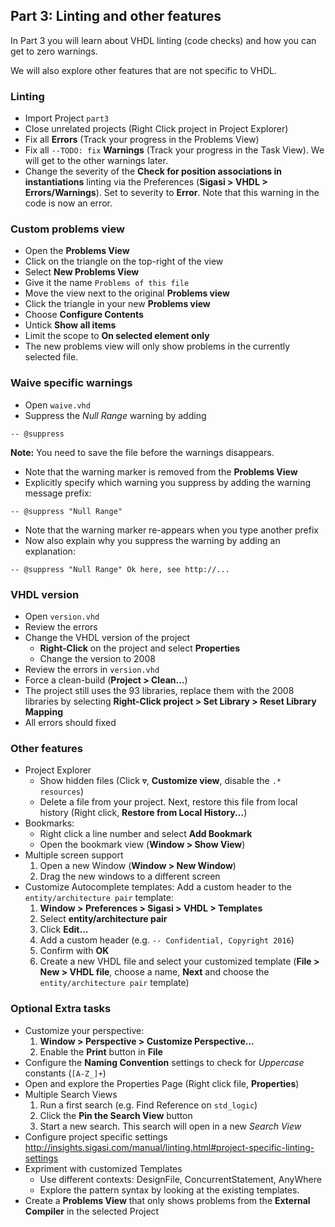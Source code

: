 ## Part 3: Linting and other features

In Part 3 you will learn about VHDL linting (code checks) and how you can get to zero warnings.

We will also explore other features that are not specific to VHDL.

### Linting

* Import Project `part3`
* Close unrelated projects (Right Click project in Project Explorer)
* Fix all **Errors** (Track your progress in the Problems View)
* Fix all `--TODO: fix` **Warnings** (Track your progress in the Task View). We will get to the other warnings later.
* Change the severity of the **Check for position associations in instantiations** linting via the Preferences (**Sigasi > VHDL > Errors/Warnings**). Set to severity to **Error**. Note that this warning in the code is now an error.

### Custom problems view
* Open the **Problems View**
* Click on the triangle on the top-right of the view
* Select **New Problems View**
* Give it the name `Problems of this file`
* Move the view next to the original **Problems view**
* Click the triangle in your new **Problems view**
* Choose **Configure Contents**
* Untick **Show all items**
* Limit the scope to **On selected element only**
* The new problems view will only show problems in the currently selected file.

### Waive specific warnings

* Open `waive.vhd`
* Suppress the *Null Range* warning by adding
 ```
 -- @suppress
 ```  
 **Note:** You need to save the file before the warnings disappears.
* Note that the warning marker is removed from the **Problems View**
* Explicitly specify which warning you suppress by adding the warning message prefix:
 ```
 -- @suppress "Null Range"
 ```
* Note that the warning marker re-appears when you type another prefix
* Now also explain why you suppress the warning by adding an explanation:
 ```
 -- @suppress "Null Range" Ok here, see http://...
 ```

### VHDL version
 * Open `version.vhd`
 * Review the errors
 * Change the VHDL version of the project
   * **Right-Click** on the project and select **Properties**
   * Change the version to 2008
 * Review the errors in `version.vhd`
 * Force a clean-build (**Project > Clean...**)
 * The project still uses the 93 libraries, replace them with the 2008 libraries by selecting **Right-Click project > Set Library > Reset Library Mapping**
 * All errors should fixed
  
### Other features

* Project Explorer
  * Show hidden files (Click **▿**, **Customize view**, disable the `.* resources`)
  * Delete a file from your project. Next, restore this file from local history (Right click, **Restore from Local History...**)
* Bookmarks:
  * Right click a line number and select **Add Bookmark**
  * Open the bookmark view (**Window > Show View**)
* Multiple screen support
  1. Open a new Window (**Window > New Window**)
  2. Drag the new windows to a different screen
* Customize Autocomplete templates: Add a custom header to the `entity/architecture pair` template:
  1. **Window > Preferences > Sigasi > VHDL > Templates**
  2. Select **entity/architecture pair**
  3. Click **Edit...**
  4. Add a custom header (e.g. `-- Confidential, Copyright 2016`)
  5. Confirm with **OK**
  6. Create a new VHDL file and select your customized template (**File > New > VHDL file**, choose a name, **Next** and choose the `entity/architecture pair` template)

### Optional Extra tasks

* Customize your perspective:
  1. **Window > Perspective > Customize Perspective...**
  2. Enable the **Print** button in **File**
* Configure the **Naming Convention** settings to check for *Uppercase* constants (`[A-Z_]+`)
* Open and explore the Properties Page (Right click file, **Properties**)
* Multiple Search Views
  1. Run a first search (e.g. Find Reference on `std_logic`)
  2. Click the **Pin the Search View** button
  3. Start a new search. This search will open in a new _Search View_
* Configure project specific settings <http://insights.sigasi.com/manual/linting.html#project-specific-linting-settings>
* Expriment with customized Templates
  * Use different contexts: DesignFile, ConcurrentStatement, AnyWhere
  * Explore the pattern syntax by looking at the existing templates.
* Create a **Problems View** that only shows problems from the **External Compiler** in the selected Project
  
